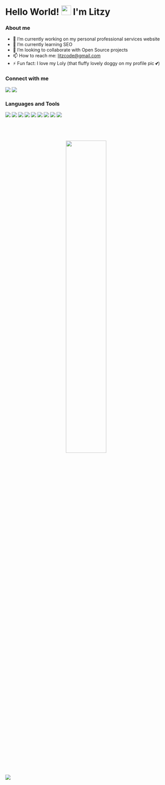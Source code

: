 <h1>Hello World! <img src="https://raw.githubusercontent.com/MartinHeinz/MartinHeinz/master/wave.gif" width="30px"> I'm Litzy</h1>

### About me

- 🔭 I’m currently working on my personal professional services website 
- 📖 I’m currently learning SEO
- 👯 I’m looking to collaborate with Open Source projects
- 📫 How to reach me: litzcode@gmail.com
- ⚡ Fun fact: I love my Loly (that fluffy lovely doggy on my profile pic 💕)


### Connect with me

<p align='left'> 
    <a href="https://www.linkedin.com/in/litzy-xu-ye" target="_blank"><img src="https://img.icons8.com/fluent/32/000000/linkedin.png"/></a>
    <a href="https://twitter.com/litzy_xu" target="_blank"><img src="https://img.icons8.com/fluent/32/000000/twitter.png"/></a>
</p>

### Languages and Tools

<p align='left'> 
    <a href="https://code.visualstudio.com" target="_blank"><img src="https://img.icons8.com/color/32/000000/visual-studio-code-2019.png"/></a>
    <a href="https://developer.mozilla.org/es/docs/orphaned/Web/Guide/HTML/HTML5" target="_blank"><img src="https://img.icons8.com/color/32/000000/html-5--v1.png"/></a>
    <a href="https://developer.mozilla.org/es/docs/Web/CSS" target="_blank"><img src="https://img.icons8.com/color/32/000000/css3.png"/></a>
    <a href="https://getbootstrap.com/" target="_blank"><img src="https://img.icons8.com/color/32/000000/bootstrap.png"/></a>
    <a href="https://www.javascript.com/" target="_blank"><img src="https://img.icons8.com/color/32/000000/javascript.png"/></a>
    <a href="https://reactjs.org/" target="_blank"><img src="https://img.icons8.com/color/32/000000/react-native.png"/></a>
    <a href="https://www.python.org/" target="_blank"><img src="https://img.icons8.com/color/32/000000/python.png"/></a>
    <a href="https://www.mysql.com/" target="_blank"><img src="https://img.icons8.com/color/32/000000/mysql-logo.png"/></a>
    <a href="https://palletsprojects.com/p/flask/" target="_blank"><img src="https://img.icons8.com/color/32/000000/flask.png"/></a>
</p>

#

<br/>
<p align='center'>
    <img width="50%" src="https://github-readme-stats.vercel.app/api?username=litzcode&show_icons=true&theme=vue-dark">
</p>

##

![](https://komarev.com/ghpvc/?username=litzcode)



